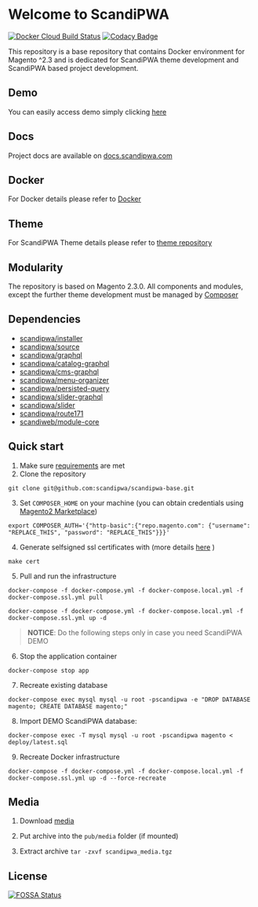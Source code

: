 # Welcome to ScandiPWA
[![Docker Cloud Build Status](https://img.shields.io/docker/cloud/build/scandipwa/base.svg)](https://hub.docker.com/r/scandipwa/base)
[![Codacy Badge](https://api.codacy.com/project/badge/Grade/d90631c26cab4c459180a57a2b1268dc)](https://www.codacy.com/app/ScandiPWA/scandipwa-base?utm_source=github.com&amp;utm_medium=referral&amp;utm_content=scandipwa/scandipwa-base&amp;utm_campaign=Badge_Grade)

This repository is a base repository that contains Docker environment for Magento ^2.3 and is dedicated for ScandiPWA
 theme development and ScandiPWA based project development.

## Demo
You can easily access demo simply clicking [here](https://demo.scandipwa.com)

## Docs
Project docs are available on [docs.scandipwa.com](https://docs.scandipwa.com/#/)
 
## Docker
For Docker details please refer to [Docker](./DOCKER.md)

## Theme
For ScandiPWA Theme details please refer to [theme repository](https://github.com/scandipwa/base-theme)


## Modularity
The repository is based on Magento 2.3.0. All components and modules, except the further theme development must be 
managed by [Composer](https://getcomposer.org)

## Dependencies
-   [scandipwa/installer](https://github.com/scandipwa/installer)
-   [scandipwa/source](https://github.com/scandipwa/base-theme)
-   [scandipwa/graphql](https://github.com/scandipwa/graphql)
-   [scandipwa/catalog-graphql](https://github.com/scandipwa/catalog-graphql)
-   [scandipwa/cms-graphql](https://github.com/scandipwa/cms-graphql)
-   [scandipwa/menu-organizer](https://github.com/scandipwa/menu-organizer)
-   [scandipwa/persisted-query](https://github.com/scandipwa/persisted-query)
-   [scandipwa/slider-graphql](https://github.com/scandipwa/slider-graphql)
-   [scandipwa/slider](https://github.com/scandipwa/slider)
-   [scandipwa/route171](https://github.com/scandipwa/route717)
-   [scandiweb/module-core](https://github.com/scandiwebcom/Scandiweb-Assets-Core)

## Quick start
1.  Make sure [requirements](https://docs.scandipwa.com/#/docker/A-requirements) are met
2.  Clone the repository
```console
git clone git@github.com:scandipwa/scandipwa-base.git
```
3.  Set `COMPOSER_HOME` on your machine (you can obtain credentials using [Magento2 Marketplace](https://account.magento.com/applications/customer/login/))
```console
export COMPOSER_AUTH='{"http-basic":{"repo.magento.com": {"username": "REPLACE_THIS", "password": "REPLACE_THIS"}}}'
```

4.  Generate selfsigned ssl certificates with (more details [here](docs/G-SSL-container.md) )
```console
make cert
```

5.  Pull and run the infrastructure
```console
docker-compose -f docker-compose.yml -f docker-compose.local.yml -f docker-compose.ssl.yml pull
``` 
```console
docker-compose -f docker-compose.yml -f docker-compose.local.yml -f docker-compose.ssl.yml up -d
```

> **NOTICE**: Do the following steps only in case you need ScandiPWA DEMO

6.  Stop the application container 
```console
docker-compose stop app
```
7.  Recreate existing database 
```console
docker-compose exec mysql mysql -u root -pscandipwa -e "DROP DATABASE magento; CREATE DATABASE magento;"
```
8.  Import DEMO ScandiPWA database: 
```console
docker-compose exec -T mysql mysql -u root -pscandipwa magento < deploy/latest.sql
```
9.  Recreate Docker infrastructure
```console
docker-compose -f docker-compose.yml -f docker-compose.local.yml -f docker-compose.ssl.yml up -d --force-recreate
```

## Media
1) Download [media](https://s3-eu-west-1.amazonaws.com/scandipwa-public-assets/scandipwa_media.tgz)

2) Put archive into the `pub/media` folder (if mounted)

3) Extract archive `tar -zxvf scandipwa_media.tgz`

## License
[![FOSSA Status](https://app.fossa.io/api/projects/git%2Bgithub.com%2Fscandipwa%2Fscandipwa-base.svg?type=large)](https://app.fossa.io/projects/git%2Bgithub.com%2Fscandipwa%2Fscandipwa-base?ref=badge_large)
